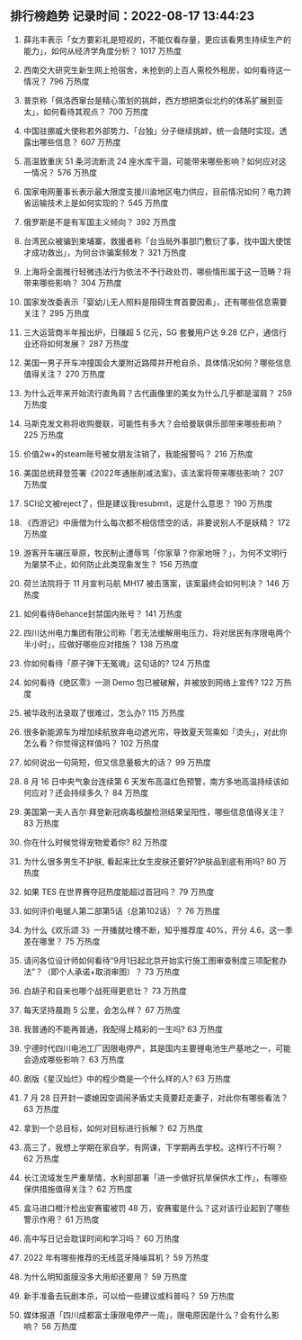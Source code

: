 
## 排行榜趋势 记录时间：2022-08-17 13:44:23
  
  1. 薛兆丰表示「女方要彩礼是短视的，不能仅看存量，更应该看男生持续生产的能力」，如何从经济学角度分析？ 1017 万热度
    
  2. 西南交大研究生新生网上抢宿舍，未抢到的上百人需校外租房，如何看待这一情况？ 796 万热度
    
  3. 普京称「佩洛西窜台是精心策划的挑衅，西方想把类似北约的体系扩展到亚太」，如何看待其观点？ 700 万热度
    
  4. 中国驻挪威大使称若外部势力、「台独」分子继续挑衅，统一会随时实现，透露出哪些信息？ 607 万热度
    
  5. 高温致重庆 51 条河流断流 24 座水库干涸，可能带来哪些影响？如何应对这一情况？ 576 万热度
    
  6. 国家电网董事长表示最大限度支援川渝地区电力供应，目前情况如何？电力跨省运输技术上是如何实现的？ 545 万热度
    
  7. 俄罗斯是不是有军国主义倾向？ 392 万热度
    
  8. 台湾民众被骗到柬埔寨，救援者称「台当局外事部门敷衍了事，找中国大使馆才成功救出」，为何台诈骗案频发？ 321 万热度
    
  9. 上海将全面推行轻微违法行为依法不予行政处罚，哪些情形属于这一范畴？将带来哪些影响？ 304 万热度
    
  10. 国家发改委表示「婴幼儿无人照料是阻碍生育首要因素」，还有哪些信息需要关注？ 295 万热度
    
  11. 三大运营商半年报出炉，日赚超 5 亿元，5G 套餐用户达 9.28 亿户，通信行业还将如何发展？ 287 万热度
    
  12. 美国一男子开车冲撞国会大厦附近路障并开枪自杀，具体情况如何？哪些信息值得关注？ 270 万热度
    
  13. 为什么近年来开始流行直角肩？古代画像里的美女为什么几乎都是溜肩？ 259 万热度
    
  14. 马斯克发文称将收购曼联，可能性有多大？会给曼联俱乐部带来哪些影响？ 225 万热度
    
  15. 价值2w+的steam账号被女朋友注销了，我能报警吗？ 216 万热度
    
  16. 美国总统拜登签署《2022年通胀削减法案》，该法案将带来哪些影响？ 207 万热度
    
  17. SCI论文被reject了，但是建议我resubmit，这是什么意思？ 190 万热度
    
  18. 《西游记》中唐僧为什么每次都不相信悟空的话，非要说别人不是妖精？ 172 万热度
    
  19. 游客开车碾压草原，牧民制止遭辱骂「你家草？你家地呀？」，为何不文明行为屡禁不止，如何防止此类现象发生？ 156 万热度
    
  20. 荷兰法院将于 11 月宣判马航 MH17 被击落案，该案最终会如何判决？ 146 万热度
    
  21. 如何看待Behance封禁国内账号？ 141 万热度
    
  22. 四川达州电力集团有限公司称「若无法缓解用电压力，将对居民有序限电两个半小时」，应做好哪些应对措施？ 138 万热度
    
  23. 你如何看待「原子弹下无冤魂」这句话的? 124 万热度
    
  24. 如何看待《绝区零》一测 Demo 包已被破解，并被放到网络上宣传? 122 万热度
    
  25. 被华政刑法录取了很难过，怎么办? 115 万热度
    
  26. 很多新能源车为增加续航放弃电动遮光帘，导致夏天驾乘如「烫头」，对此你怎么看？你觉得这样值吗？ 102 万热度
    
  27. 如何说出一句简短，但又信息量极大的话？ 99 万热度
    
  28. 8 月 16 日中央气象台连续第 6 天发布高温红色预警，南方多地高温持续该如何应对？还会持续多久？ 84 万热度
    
  29. 美国第一夫人吉尔·拜登新冠病毒核酸检测结果呈阳性，哪些信息值得关注？ 83 万热度
    
  30. 你在什么时候觉得宠物爱着你? 82 万热度
    
  31. 为什么很多男生不护肤, 看起来比女生皮肤还要好?护肤品到底有用吗? 80 万热度
    
  32. 如果 TES 在世界赛夺冠热度能超过首冠吗？ 79 万热度
    
  33. 如何评价电锯人第二部第5话（总第102话）？ 76 万热度
    
  34. 为什么《欢乐颂 3》一开播就吐槽不断，知乎推荐度 40%，开分 4.6，这一季差在哪里？ 75 万热度
    
  35. 请问各位设计师如何看待“9月1日起北京开始实行施工图审查制度三项配套办法”？（即个人承诺+取消审图）？ 73 万热度
    
  36. 白胡子和自来也哪个战死得更悲壮？ 73 万热度
    
  37. 每天坚持晨跑 5 公里，会怎么样？ 67 万热度
    
  38. 我普通的不能再普通，我配得上精彩的一生吗? 63 万热度
    
  39. 宁德时代四川电池工厂因限电停产，其是国内主要锂电池生产基地之一，可能会造成哪些影响？ 63 万热度
    
  40. 剧版《星汉灿烂》中的程少商是一个什么样的人? 63 万热度
    
  41. 7 月 28 日开封一婆媳因空调闹矛盾丈夫竟要赶走妻子，对此你有哪些看法？ 63 万热度
    
  42. 拿到一个总目标，如何对目标进行拆解？ 62 万热度
    
  43. 高三了，我想上学期在家自学，有网课，下学期再去学校。这样行不行啊？ 62 万热度
    
  44. 长江流域发生严重旱情，水利部部署「进一步做好抗旱保供水工作」，有哪些保供措施值得关注？ 62 万热度
    
  45. 盒马进口橙汁检出安赛蜜被罚 48 万，安赛蜜是什么？这对该行业起到了哪些警示作用？ 61 万热度
    
  46. 高中写日记会耽误时间和学习吗？ 60 万热度
    
  47. 2022 年有哪些推荐的无线蓝牙降噪耳机？ 59 万热度
    
  48. 为什么明知面膜没多大用却还要用？ 59 万热度
    
  49. 新手准备去玩剧本杀，可以给一些建议或科普吗？ 59 万热度
    
  50. 媒体报道「四川成都富士康限电停产一周」，限电原因是什么？会有什么影响？ 56 万热度
    